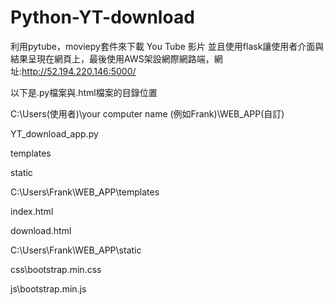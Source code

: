 # Python-YT-download
利用pytube，moviepy套件來下載 You Tube 影片
並且使用flask讓使用者介面與結果呈現在網頁上，最後使用AWS架設網際網路端，網址:http://52.194.220.146:5000/

以下是.py檔案與.html檔案的目錄位置

C:\Users(使用者)\your computer name (例如Frank)\WEB_APP(自訂)

  YT_download_app.py
  
  templates
  
  static
  
  
C:\Users\Frank\WEB_APP\templates

  index.html
  
  download.html


C:\Users\Frank\WEB_APP\static

  css\bootstrap.min.css
  
  js\bootstrap.min.js
  
